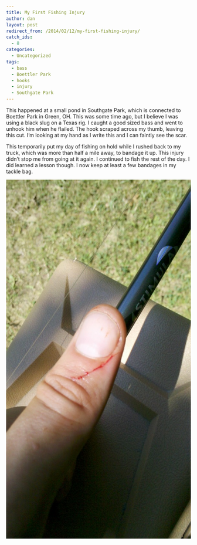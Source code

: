 ```yaml
---
title: My First Fishing Injury
author: dan
layout: post
redirect_from: /2014/02/12/my-first-fishing-injury/
catch_ids:
  - 8
categories:
  - Uncategorized
tags:
  - bass
  - Boettler Park
  - hooks
  - injury
  - Southgate Park
---
```

This happened at a small pond in Southgate Park, which is connected to Boettler Park in Green, OH. This was some time ago, but I believe I was using a black slug on a Texas rig. I caught a good sized bass and went to unhook him when he flailed. The hook scraped across my thumb, leaving this cut. I&#8217;m looking at my hand as I write this and I can faintly see the scar.

This temporarily put my day of fishing on hold while I rushed back to my truck, which was more than half a mile away, to bandage it up. This injury didn&#8217;t stop me from going at it again. I continued to fish the rest of the day. I did learned a lesson though. I now keep at least a few bandages in my tackle bag.

<div id='gallery-2' class='gallery galleryid-37 gallery-columns-1 gallery-size-large'>
  <dl class='gallery-item'>
    <dt class='gallery-icon portrait'>
      <a href="/images/hook-slice-1456x2592.jpg" rel="lightbox[gallery-2]"><img width="550" height="979" src="/images/hook-slice-575x1024.jpg" class="attachment-large" alt="Hook Slice" /></a>
    </dt>
  </dl>
  
  <br style="clear: both" />
</div>
